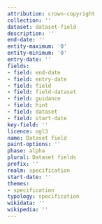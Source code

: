 ```yaml
---
attribution: crown-copyright
collection: ''
dataset: dataset-field
description: ''
end-date: ''
entity-maximum: '0'
entity-minimum: '0'
entry-date: ''
fields:
- field: end-date
- field: entry-date
- field: field
- field: field-dataset
- field: guidance
- field: hint
- field: dataset
- field: start-date
key-field: ''
licence: ogl3
name: Dataset field
paint-options: ''
phase: alpha
plural: Dataset fields
prefix: ''
realm: specification
start-date: ''
themes:
- specification
typology: specification
wikidata: ''
wikipedia: ''
---
```

